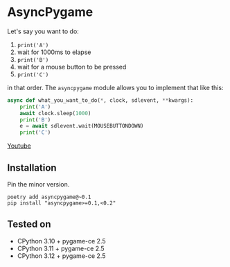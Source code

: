 # AsyncPygame

Let's say you want to do:

1. `print('A')`
1. wait for 1000ms to elapse
1. `print('B')`
1. wait for a mouse button to be pressed
1. `print('C')`

in that order.
The `asyncpygame` module allows you to implement that like this:

```python
async def what_you_want_to_do(*, clock, sdlevent, **kwargs):
    print('A')
    await clock.sleep(1000)
    print('B')
    e = await sdlevent.wait(MOUSEBUTTONDOWN)
    print('C')
```

[Youtube](https://youtu.be/kvy0_aVUFLM)


## Installation

Pin the minor version.

```text
poetry add asyncpygame@~0.1
pip install "asyncpygame>=0.1,<0.2"
```


## Tested on

- CPython 3.10 + pygame-ce 2.5
- CPython 3.11 + pygame-ce 2.5
- CPython 3.12 + pygame-ce 2.5

